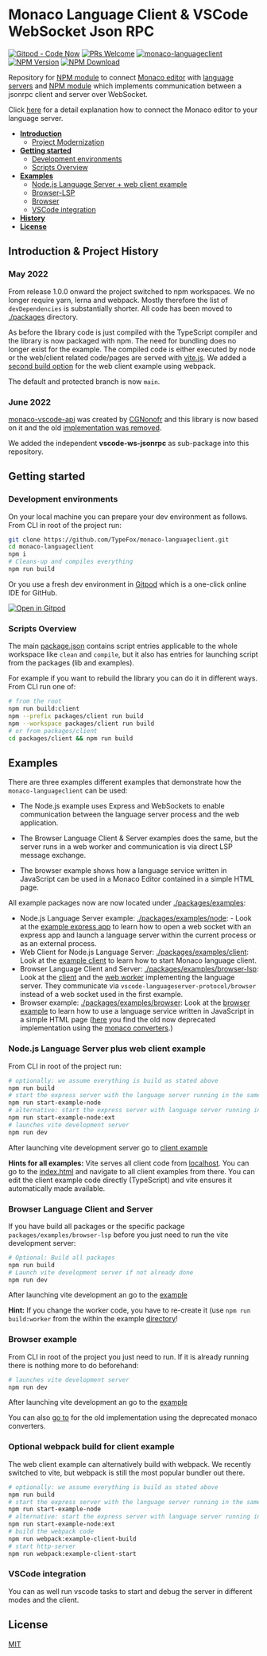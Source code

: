 # Monaco Language Client & VSCode WebSocket Json RPC

[![Gitpod - Code Now](https://img.shields.io/badge/Gitpod-code%20now-blue.svg?longCache=true)](https://gitpod.io#https://github.com/TypeFox/monaco-languageclient)
[![PRs Welcome](https://img.shields.io/badge/PRs-welcome-brightgreen.svg?longCache=true)](https://github.com/TypeFox/monaco-languageclient/labels/help%20wanted)
[![monaco-languageclient](https://github.com/TypeFox/monaco-languageclient/actions/workflows/actions.yml/badge.svg)](https://github.com/TypeFox/monaco-languageclient/actions/workflows/actions.yml)
[![NPM Version](https://img.shields.io/npm/v/monaco-languageclient.svg)](https://www.npmjs.com/package/monaco-languageclient)
[![NPM Download](https://img.shields.io/npm/dt/monaco-languageclient.svg)](https://www.npmjs.com/package/monaco-languageclient)

Repository for [NPM module](https://www.npmjs.com/package/monaco-languageclient) to connect [Monaco editor](https://microsoft.github.io/monaco-editor/) with [language servers](https://microsoft.github.io/language-server-protocol/) and [NPM module](https://www.npmjs.com/package/vscode-ws-jsonrpc) which implements communication between a jsonrpc client and server over WebSocket.

Click [here](http://typefox.io/teaching-the-language-server-protocol-to-microsofts-monaco-editor) for a detail explanation how to connect the Monaco editor to your language server.

- [**Introduction**](#introduction)
  - [Project Modernization](#project-modernization)
- [**Getting started**](#getting-started)
  - [Development environments](#development-environments)
  - [Scripts Overview](#scripts-overview)
- [**Examples**](#examples)
  - [ Node.js Language Server + web client example](#nodejs-language-server-plus-web-client-example)
  - [Browser-LSP](#browser-language-client-and-server)
  - [Browser](#browser-example)
  - [VSCode integration](#vscode-integration)
- [**History**](CHANGELOG.md)
- [**License**](#license)

## Introduction & Project History

### May 2022

From release 1.0.0 onward the project switched to npm workspaces. We no longer require yarn, lerna and webpack. Mostly therefore the list of `devDependencies` is substantially shorter. All code has been moved to [./packages](./packages) directory.

As before the library code is just compiled with the TypeScript compiler and the library is now packaged with npm. The need for bundling does no longer exist for the example. The compiled code is either executed by node or the web/client related code/pages are served with [vite.js](https://vitejs.dev/). We added a [second build option]( #optional-webpack-build-for-client-example) for the web client example using webpack.

The default and protected branch is now `main`.

### June 2022

[monaco-vscode-api](https://github.com/CodinGame/monaco-vscode-api) was created by [CGNonofr](https://github.com/CGNonofr) and this library is now based on it and the old [implementation was removed](https://github.com/CodinGame/monaco-vscode-api#history).

We added the independent **vscode-ws-jsonrpc** as sub-package into this repository.

## Getting started

### Development environments

On your local machine you can prepare your dev environment as follows. From CLI in root of the project run:
```bash
git clone https://github.com/TypeFox/monaco-languageclient.git
cd monaco-languageclient
npm i
# Cleans-up and compiles everything
npm run build
```

Or you use a fresh dev environment in [Gitpod](https://www.gitpod.io) which is a one-click online IDE for GitHub.

[![Open in Gitpod](https://gitpod.io/button/open-in-gitpod.svg)](https://gitpod.io#https://github.com/TypeFox/monaco-languageclient)

### Scripts Overview

The main [package.json](./package.json) contains script entries applicable to the whole workspace like `clean` and `compile`, but it also has entries for launching script from the packages (lib and examples).

For example if you want to rebuild the library you can do it in different ways. From CLI run one of:
```bash
# from the root
npm run build:client
npm --prefix packages/client run build
npm --workspace packages/client run build
# or from packages/client
cd packages/client && npm run build
```

## Examples

There are three examples different examples that demonstrate how the `monaco-languageclient` can be used:

- The Node.js example uses Express and WebSockets to enable communication between the language server process and the web application.

- The Browser Language Client & Server examples does the same, but the server runs in a web worker and communication is via direct LSP message exchange.

- The browser example shows how a language service written in JavaScript can be used in a Monaco
Editor contained in a simple HTML page.

All example packages now are now located under [./packages/examples](./packages/examples):

- Node.js Language Server example: [./packages/examples/node](./packages/examples/node): - Look at the [example express app](https://github.com/TypeFox/monaco-languageclient/blob/main/packages/examples/node/src/server.ts) to learn how to open a web socket with an express app and launch a language server within the current process or as an external process.
- Web Client for Node.js Language Server: [./packages/examples/client](./packages/examples/client): Look at the [example client](https://github.com/TypeFox/monaco-languageclient/blob/main/packages/examples/client/src/client.ts) to learn how to start Monaco language client.
- Browser Language Client and Server: [./packages/examples/browser-lsp](./packages/examples/browser-lsp): Look at the [client](https://github.com/TypeFox/monaco-languageclient/blob/main/packages/examples/browser-lsp/src/client.ts) and the [web worker](https://github.com/TypeFox/monaco-languageclient/blob/main/packages/examples/browser-lsp/src/serverWorker.ts) implementing the language server. They communicate via `vscode-languageserver-protocol/browser` instead of a web socket used in the first example.
- Browser example: [./packages/examples/browser](./packages/examples/browser): Look at the [browser example](https://github.com/TypeFox/monaco-languageclient/blob/main/packages/examples/browser/src/client.ts) to learn how to use a language service written in JavaScript in a simple HTML page ([here](https://github.com/TypeFox/monaco-languageclient/blob/main/packages/examples/browser-old/src/client.ts) you find the old now deprecated implementation using the [monaco converters](https://github.com/TypeFox/monaco-languageclient/blob/main/packages/client/src/monaco-converters.ts).)

### Node.js Language Server plus web client example

From CLI in root of the project run:

```bash
# optionally: we assume everything is build as stated above
npm run build
# start the express server with the language server running in the same process.
npm run start-example-node
# alternative: start the express server with language server running in the external process.
npm run start-example-node:ext
# launches vite development server
npm run dev
```

After launching vite development server go to [client example](http://localhost:8080/packages/examples/client/index.html)

**Hints for all examples:** Vite serves all client code from [localhost](http://localhost:8080). You can go to the [index.html](http://localhost:8080/index.html) and navigate to all client examples from there. You can edit the client example code directly (TypeScript) and vite ensures it automatically made available.

### Browser Language Client and Server

If you have build all packages or the specific package `packages/examples/browser-lsp` before you just need to run the vite development server:

```bash
# Optional: Build all packages
npm run build
# Launch vite development server if not already done
npm run dev
```

After launching vite development an go to the [example](http://localhost:8080/packages/examples/browser-lsp/index.html)

**Hint:** If you change the worker code, you have to re-create it (use `npm run build:worker` from the within the example [directory](./packages/examples/browser-lsp)!

### Browser example

From CLI in root of the project you just need to run. If it is already running there is nothing more to do beforehand:

```bash
# launches vite development server
npm run dev
```

After launching vite development an go to the [example](http://localhost:8080/packages/examples/browser/index.html)

You can also [go to](http://localhost:8080/packages/examples/browser-old/index.html) for the old implementation using the deprecated monaco converters.

### Optional webpack build for client example

The web client example can alternatively build with webpack. We recently switched to vite, but webpack is still the most popular bundler out there.

```bash
# optionally: we assume everything is build as stated above
npm run build
# start the express server with the language server running in the same process.
npm run start-example-node
# alternative: start the express server with language server running in the external process.
npm run start-example-node:ext
# build the webpack code
npm run webpack:example-client-build
# start http-server
npm run webpack:example-client-start
```

### VSCode integration

You can as well run vscode tasks to start and debug the server in different modes and the client.

## License

[MIT](https://github.com/TypeFox/monaco-languageclient/blob/master/License.txt)
